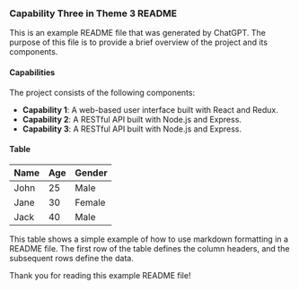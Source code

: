 ### Capability Three in Theme 3 README

This is an example README file that was generated by ChatGPT. The purpose of this file is to provide a brief overview of the project and its components.

#### Capabilities

The project consists of the following components:
- **Capability 1**: A web-based user interface built with React and Redux.
- **Capability 2**: A RESTful API built with Node.js and Express.
- **Capability 3**: A RESTful API built with Node.js and Express.

#### Table

| Name | Age | Gender |
|------|-----|--------|
| John | 25  | Male   |
| Jane | 30  | Female |
| Jack | 40  | Male   |

This table shows a simple example of how to use markdown formatting in a README file. The first row of the table defines the column headers, and the subsequent rows define the data.

Thank you for reading this example README file!
